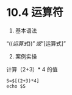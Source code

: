 # 10.4 运算符

1. 基本语法

“$((运算式))” 或 “$[运算式]”

2. 案例实操

计算（2+3）* 4 的值   

```shell
S=$[(2+3)*4]
echo $S
```